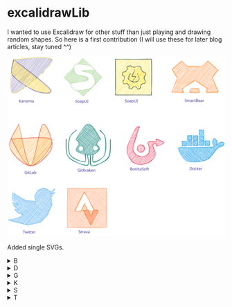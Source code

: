 # excalidrawLib
I wanted to use Excalidraw for other stuff than just playing and drawing random shapes.
So here is a first contribution (I will use these for later blog articles, stay tuned ^^)

![My first logos](assets/aFewLogos.svg)


Added single SVGs.

<details>
    <summary>B</summary>
	BonitaSoft's logo :
	- Red #e51138
	![BonitaSoft](assets/extracted/BonitaSoft.svg)
</details>
<details>
    <summary>D</summary>
	Docker's logo :
	- Blue #0091e2
	![Docker](assets/extracted/Docker.svg)
</details>
<details>
    <summary>G</summary>
	GitLab's logo :
	- Dark orange #e24329
	- Orange	#fca326
	![GitLab](assets/extracted/GitLab.svg)

	GitKraken's logo :
	- Blue 		#128379
	![GitKraken](assets/extracted/GitKraken.svg)
</details>
<details>
    <summary>K</summary>
	Kanoma's logo :
	- Yellow	#f6d330
	- Blue 		#43338e
	![Kanoma](assets/extracted/kanoma.svg)
</details>
<details>
    <summary>S</summary>
	SmartBear's logo :
	- Orange	#ff730b
	![SmartBear](assets/extracted/smartbear.svg)

	SoapUI's previous logo : 
	- Green 	#67b845
	![SoapUI](assets/extracted/SoapUI_oldLogo.svg)

	SoapUI's new logo : 
	- Yellow 	#fcdb00
	- Grey 		#05263a
	![SoapUI](assets/extracted/SoapUI_newLogo.svg)

	Strava's logo : 
	- Orange 	#fcdb00
	![Strava](assets/extracted/Strava.svg)
</details>
<details>
    <summary>T</summary>
	Twitter's logo :
	- Blue #55acee
	![Twitter](assets/extracted/Twitter.svg)
</details>